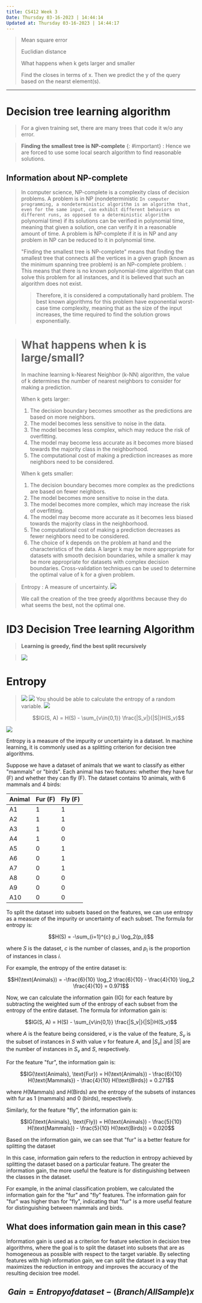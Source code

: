 ```yaml
---
title: CS412 Week 3
Date: Thursday 03-16-2023 | 14:44:14
Updated at: Thursday 03-16-2023 | 14:44:17
---
```


> Mean square error
> 
> Euclidian distance
>
> What happens when k gets larger and smaller
>
> Find the closes in terms of x. Then we predict the y of the query based on the nearst element(s).


---
# Decision tree learning algorithm
> For a given training set, there are many trees that code it w/o any error.

> **Finding the smallest tree is NP-complete** {: #important} 
> : Hence we are forced to use some local search algorithm to find reasonable solutions.

## Information about NP-complete
> In computer science, NP-complete is a complexity class of decision problems. A problem is in NP (nondeterministic `In computer programming, a nondeterministic algorithm is an algorithm that, even for the same input, can exhibit different behaviors on different runs, as opposed to a deterministic algorithm` polynomial time) if its solutions can be verified in polynomial time, meaning that given a solution, one can verify it in a reasonable amount of time. A problem is NP-complete if it is in NP and any problem in NP can be reduced to it in polynomial time.
>
> "Finding the smallest tree is NP-complete" means that finding the smallest tree that connects all the vertices in a given graph (known as the minimum spanning tree problem) is an NP-complete problem. 
> : This means that there is no known polynomial-time algorithm that can solve this problem for all instances, and it is believed that such an algorithm does not exist. 
> > Therefore, it is considered a computationally hard problem. The best known algorithms for this problem have exponential worst-case time complexity, meaning that as the size of the input increases, the time required to find the solution grows exponentially.


> # What happens when k is large/small?
> In machine learning k-Nearest Neighbor (k-NN) algorithm, the value of k determines the number of nearest neighbors to consider for making a prediction.
> 
> When k gets larger:
> 
> 1. The decision boundary becomes smoother as the predictions are based on more neighbors.
> 2. The model becomes less sensitive to noise in the data.
> 3. The model becomes less complex, which may reduce the risk of overfitting.
> 4. The model may become less accurate as it becomes more biased towards the majority class in the neighborhood.
> 5. The computational cost of making a prediction increases as more neighbors need to be considered.
> 
> When k gets smaller:
> 
> 1. The decision boundary becomes more complex as the predictions are based on fewer neighbors.
> 2. The model becomes more sensitive to noise in the data.
> 3. The model becomes more complex, which may increase the risk of overfitting.
> 4. The model may become more accurate as it becomes less biased towards the majority class in the neighborhood.
> 5. The computational cost of making a prediction decreases as fewer neighbors need to be considered.
> 6. The choice of k depends on the problem at hand and the characteristics of the data. A larger k may be more appropriate for datasets with smooth decision boundaries, while a smaller k may be more appropriate for datasets with complex decision boundaries. Cross-validation techniques can be used to determine the optimal value of k for a given problem.
 

> Entropy
> : A measure of uncertainty.
> ![](2023-03-16-15-00-30.png)
>
> We call the creation of the tree greedy algorithms because they do what seems the best, not the optimal one.


# ID3 Decision Tree learning Algorithm
> **Learning is greedy, find the best split recursively**

> ![](2023-03-16-15-08-47.png)

# Entropy
> ![](2023-03-16-15-47-02.png)
> ![](2023-03-16-15-50-21.png)
> You should be able to calculate the entropy of a random variable.
> ![](2023-03-16-15-55-27.png)
>
> $$IG(S, A) = H(S) - \sum_{v\in{0,1}} \frac{|S_v|}{|S|}H(S_v)$$

    
![](2023-03-16-16-06-30.png)


Entropy is a measure of the impurity or uncertainty in a dataset. In machine learning, it is commonly used as a splitting criterion for decision tree algorithms.

Suppose we have a dataset of animals that we want to classify as either "mammals" or "birds". Each animal has two features: whether they have fur (F) and whether they can fly (F). The dataset contains 10 animals, with 6 mammals and 4 birds:


| Animal | Fur (F) | Fly (F) |
|--------|---------|---------|
| A1     | 1       | 1       |
| A2     | 1       | 1       |
| A3     | 1       | 0       |
| A4     | 1       | 0       |
| A5     | 0       | 1       |
| A6     | 0       | 1       |
| A7     | 0       | 1       |
| A8     | 0       | 0       |
| A9     | 0       | 0       |
| A10    | 0       | 0       |

To split the dataset into subsets based on the features, we can use entropy as a measure of the impurity or uncertainty of each subset. The formula for entropy is:

$$H(S) = -\sum_{i=1}^{c} p_i \log_2(p_i)$$

where $S$ is the dataset, $c$ is the number of classes, and $p_i$ is the proportion of instances in class $i$.

For example, the entropy of the entire dataset is:

$$H(\text{Animals}) = -\frac{6}{10} \log_2 \frac{6}{10} - \frac{4}{10} \log_2 \frac{4}{10} = 0.971$$

Now, we can calculate the information gain (IG) for each feature by subtracting the weighted sum of the entropy of each subset from the entropy of the entire dataset. The formula for information gain is:

$$IG(S, A) = H(S) - \sum_{v\in{0,1}} \frac{|S_v|}{|S|}H(S_v)$$

where $A$ is the feature being considered, $v$ is the value of the feature, $S_v$ is the subset of instances in $S$ with value $v$ for feature $A$, and $|S_v|$ and $|S|$ are the number of instances in $S_v$ and $S$, respectively.

For the feature "fur", the information gain is:

$$IG(\text{Animals}, \text{Fur}) = H(\text{Animals}) - \frac{6}{10} H(\text{Mammals}) - \frac{4}{10} H(\text{Birds}) = 0.271$$

where $H(\text{Mammals})$ and $H(\text{Birds})$ are the entropy of the subsets of instances with fur as 1 (mammals) and 0 (birds), respectively.

Similarly, for the feature "fly", the information gain is:

$$IG(\text{Animals}, \text{Fly}) = H(\text{Animals}) - \frac{5}{10} H(\text{Mammals}) - \frac{5}{10} H(\text{Birds}) = 0.020$$

Based on the information gain, we can see that "fur" is a better feature for splitting the dataset


In this case, information gain refers to the reduction in entropy achieved by splitting the dataset based on a particular feature. The greater the information gain, the more useful the feature is for distinguishing between the classes in the dataset.

For example, in the animal classification problem, we calculated the information gain for the "fur" and "fly" features. The information gain for "fur" was higher than for "fly", indicating that "fur" is a more useful feature for distinguishing between mammals and birds.

## What does information gain mean in this case?
Information gain is used as a criterion for feature selection in decision tree algorithms, where the goal is to split the dataset into subsets that are as homogeneous as possible with respect to the target variable. By selecting features with high information gain, we can split the dataset in a way that maximizes the reduction in entropy and improves the accuracy of the resulting decision tree model.

$$Gain = Entropy of dataset - (Branch/AllSample) x $$
---

<style>
    #important{
        color:red;
    }
</style>